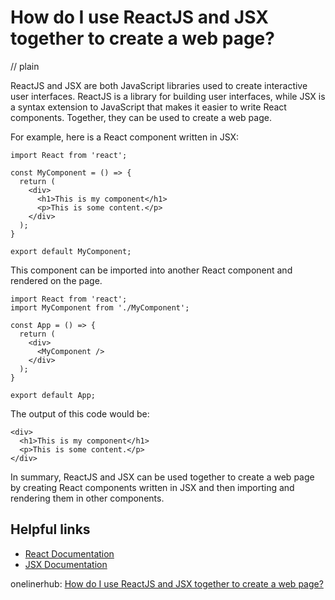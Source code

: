 # How do I use ReactJS and JSX together to create a web page?
// plain

ReactJS and JSX are both JavaScript libraries used to create interactive user interfaces. ReactJS is a library for building user interfaces, while JSX is a syntax extension to JavaScript that makes it easier to write React components. Together, they can be used to create a web page.

For example, here is a React component written in JSX:

```
import React from 'react';

const MyComponent = () => {
  return (
    <div>
      <h1>This is my component</h1>
      <p>This is some content.</p>
    </div>
  );
}

export default MyComponent;
```

This component can be imported into another React component and rendered on the page.

```
import React from 'react';
import MyComponent from './MyComponent';

const App = () => {
  return (
    <div>
      <MyComponent />
    </div>
  );
}

export default App;
```

The output of this code would be:

```
<div>
  <h1>This is my component</h1>
  <p>This is some content.</p>
</div>
```

In summary, ReactJS and JSX can be used together to create a web page by creating React components written in JSX and then importing and rendering them in other components.

## Helpful links

- [React Documentation](https://reactjs.org/docs/getting-started.html)
- [JSX Documentation](https://reactjs.org/docs/introducing-jsx.html)

onelinerhub: [How do I use ReactJS and JSX together to create a web page?](https://onelinerhub.com/reactjs/how-do-i-use-reactjs-and-jsx-together-to-create-a-web-page)